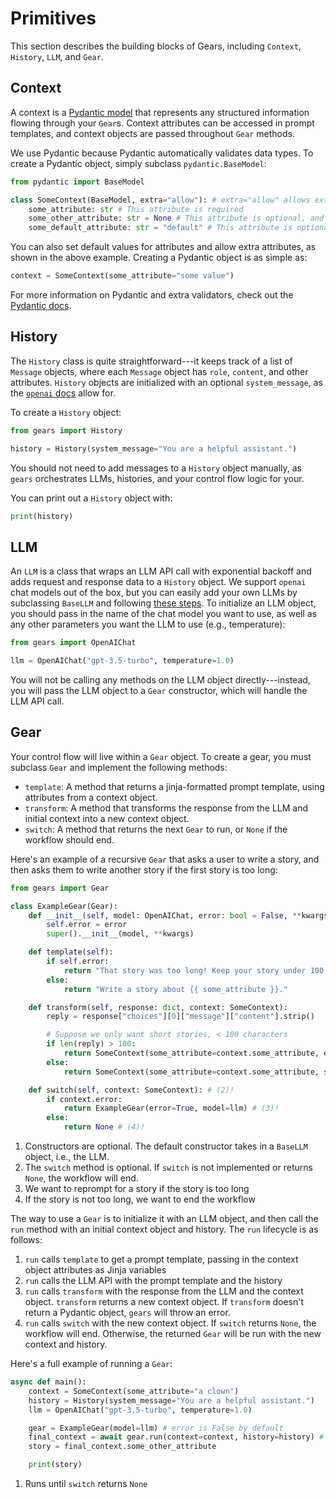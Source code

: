 # Primitives

This section describes the building blocks of Gears, including `Context`, `History`, `LLM`, and `Gear`.

## Context

A context is a [Pydantic model](https://docs.pydantic.dev/latest/) that represents any structured information flowing through your `Gear`s. Context attributes can be accessed in prompt templates, and context objects are passed throughout `Gear` methods.

We use Pydantic because Pydantic automatically validates data types. To create a Pydantic object, simply subclass `pydantic.BaseModel`:

```python
from pydantic import BaseModel

class SomeContext(BaseModel, extra="allow"): # extra="allow" allows extra attributes
    some_attribute: str # This attribute is required
    some_other_attribute: str = None # This attribute is optional, and defaults to None
    some_default_attribute: str = "default" # This attribute is optional, and defaults to "default"
```

You can also set default values for attributes and allow extra attributes, as shown in the above example. Creating a Pydantic object is as simple as:

```python
context = SomeContext(some_attribute="some value")
```

For more information on Pydantic and extra validators, check out the [Pydantic docs](https://docs.pydantic.dev/latest/).

## History

The `History` class is quite straightforward---it keeps track of a list of `Message` objects, where each `Message` object has `role`, `content`, and other attributes. `History` objects are initialized with an optional `system_message`, as the [`openai` docs](https://platform.openai.com/docs/guides/gpt/chat-completions-api) allow for.

To create a `History` object:

```python
from gears import History

history = History(system_message="You are a helpful assistant.")
```

You should not need to add messages to a `History` object manually, as `gears` orchestrates LLMs, histories, and your control flow logic for your.

You can print out a `History` object with:

```python
print(history)
```

## LLM

An `LLM` is a class that wraps an LLM API call with exponential backoff and adds request and response data to a `History` object. We support `openai` chat models out of the box, but you can easily add your own LLMs by subclassing `BaseLLM` and following [these steps](examples/customllms.md). To initialize an LLM object, you should pass in the name of the chat model you want to use, as well as any other parameters you want the LLM to use (e.g., temperature):

```python
from gears import OpenAIChat

llm = OpenAIChat("gpt-3.5-turbo", temperature=1.0)
```

You will not be calling any methods on the LLM object directly---instead, you will pass the LLM object to a `Gear` constructor, which will handle the LLM API call.

## Gear

Your control flow will live within a `Gear` object. To create a gear, you must subclass `Gear` and implement the following methods:

- `template`: A method that returns a jinja-formatted prompt template, using attributes from a context object.
- `transform`: A method that transforms the response from the LLM and initial context into a new context object.
- `switch`: A method that returns the next `Gear` to run, or `None` if the workflow should end.

Here's an example of a recursive `Gear` that asks a user to write a story, and then asks them to write another story if the first story is too long:

```python
from gears import Gear

class ExampleGear(Gear):
    def __init__(self, model: OpenAIChat, error: bool = False, **kwargs): # (1)!
        self.error = error
        super().__init__(model, **kwargs)

    def template(self):
        if self.error:
            return "That story was too long! Keep your story under 100 characters."
        else:
            return "Write a story about {{ some_attribute }}."

    def transform(self, response: dict, context: SomeContext):
        reply = response["choices"][0]["message"]["content"].strip()

        # Suppose we only want short stories, < 100 characters
        if len(reply) > 100:
            return SomeContext(some_attribute=context.some_attribute, error=True)
        else:
            return SomeContext(some_attribute=context.some_attribute, some_other_attribute=reply, error=False)

    def switch(self, context: SomeContext): # (2)!
        if context.error:
            return ExampleGear(error=True, model=llm) # (3)!
        else:
            return None # (4)!
```

1. Constructors are optional. The default constructor takes in a `BaseLLM` object, i.e., the LLM.
2. The `switch` method is optional. If `switch` is not implemented or returns `None`, the workflow will end.
3. We want to reprompt for a story if the story is too long
4. If the story is not too long, we want to end the workflow

The way to use a `Gear` is to initialize it with an LLM object, and then call the `run` method with an initial context object and history. The `run` lifecycle is as follows:

1. `run` calls `template` to get a prompt template, passing in the context object attributes as Jinja variables
2. `run` calls the LLM API with the prompt template and the history
3. `run` calls `transform` with the response from the LLM and the context object. `transform` returns a new context object. If `transform` doesn't return a Pydantic object, `gears` will throw an error.
4. `run` calls `switch` with the new context object. If `switch` returns `None`, the workflow will end. Otherwise, the returned `Gear` will be run with the new context and history.

Here's a full example of running a `Gear`:

```python
async def main():
    context = SomeContext(some_attribute="a clown")
    history = History(system_message="You are a helpful assistant.")
    llm = OpenAIChat("gpt-3.5-turbo", temperature=1.0)

    gear = ExampleGear(model=llm) # error is False by default
    final_context = await gear.run(context=context, history=history) # (1)!
    story = final_context.some_other_attribute

    print(story)
```

1. Runs until `switch` returns `None`
